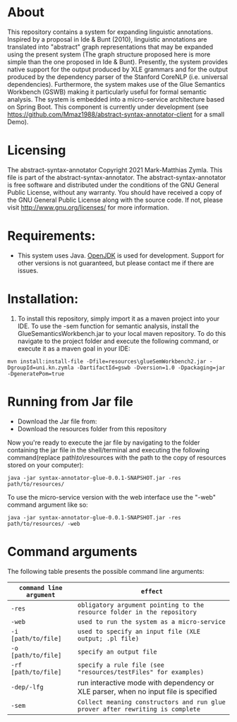 # About

This repository contains a system for expanding linguistic annotations. Inspired by a proposal in Ide & Bunt (2010), linguistic annotations are translated into "abstract" graph representations that may be expanded using the present system (The graph structure proposed here is more simple than the one proposed in Ide & Bunt). Presently, the system provides native support for the output produced by XLE grammars and for the output produced by the dependency parser of the Stanford CoreNLP (i.e. universal dependencies). Furthermore, the system makes use of the Glue Semantics Workbench (GSWB) making it particularly useful for formal semantic analysis. The system is embedded into a micro-service architecture based on Spring Boot. This component is currently under development (see https://github.com/Mmaz1988/abstract-syntax-annotator-client for a small Demo). 

# Licensing
The abstract-syntax-annotator
Copyright 2021 Mark-Matthias Zymla.
This file is part of the abstract-syntax-annotator.
The abstract-syntax-annotator is free software and distributed under the conditions of the GNU General Public License,
without any warranty.
You should have received a copy of the GNU General Public License along with the source code.
If not, please visit http://www.gnu.org/licenses/ for more information.

# Requirements:

- This system uses Java. [OpenJDK](https://jdk.java.net/13/) is used for development. Support for other versions is not guaranteed, but please contact me if there are issues. 

# Installation:
1. To install this repository, simply import it as a maven project into your IDE. To use the -sem function for semantic analysis, install the GlueSemanticsWorkbench.jar to your local maven repository. To do this navigate to the project folder and execute the following command, or execute it as a maven goal in your IDE:

```
mvn install:install-file -Dfile=resources\glueSemWorkbench2.jar -DgroupId=uni.kn.zymla -DartifactId=gswb -Dversion=1.0 -Dpackaging=jar -DgeneratePom=true
```

# Running from Jar file

- Download the Jar file from: 
- Download the resources folder from this repository

Now you're ready to execute the jar file by navigating to the folder containing the jar file in the shell/terminal and executing the following command(replace path\to\resources with the path to the copy of resources stored on your computer):
```
java -jar syntax-annotator-glue-0.0.1-SNAPSHOT.jar -res path/to/resources/
```

To use the micro-service version with the web interface use the "-web" command argument like so: 

```
java -jar syntax-annotator-glue-0.0.1-SNAPSHOT.jar -res path/to/resources/ -web
```

# Command arguments 

The following table presents the possible command line arguments: 

| `command line argument` | `effect` |
| ------------- | ------------- | 
| `-res` | `obligatory argument pointing to the resource folder in the repository` |
| `-web` | `used to run the system as a micro-service` |
| `-i [path/to/file]`  | `used to specify an input file (XLE output; .pl file)` |
| `-o [path/to/file]` | `specify an output file` |
| `-rf [path/to/file]` | `specify a rule file (see "resources/testFiles" for examples)` |
| `-dep/-lfg` | run interactive mode with dependency or XLE parser, when no input file is specified |
| `-sem` | `Collect meaning constructors and run glue prover after rewriting is complete` |


